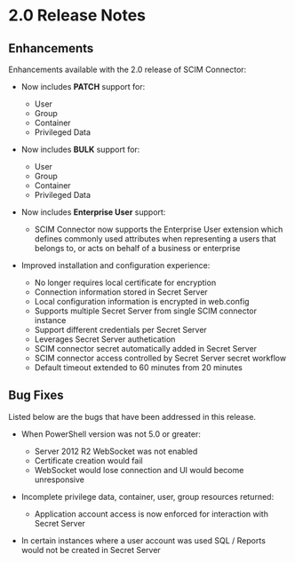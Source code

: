[title]: # (2.0)
[tags]: # (scim)
[priority]: # (30098)
# 2.0 Release Notes

## Enhancements

Enhancements available with the 2.0 release of SCIM Connector:

* Now includes __PATCH__ support for:
   * User
   * Group
   * Container
   * Privileged Data

* Now includes __BULK__ support for:
   * User
   * Group
   * Container
   * Privileged Data

* Now includes __Enterprise User__ support:
   * SCIM Connector now supports the Enterprise User extension which defines commonly used attributes when representing a users that belongs to, or acts on behalf of a business or enterprise

* Improved installation and configuration experience:
   * No longer requires local certificate for encryption
   * Connection information stored in Secret Server
   * Local configuration information is encrypted in web.config
   * Supports multiple Secret Server from single SCIM connector instance
   * Support different credentials per Secret Server
   * Leverages Secret Server authetication
   * SCIM connector secret automatically added in Secret Server
   * SCIM connector access controlled by Secret Server secret workflow
   * Default timeout extended to 60 minutes from 20 minutes

## Bug Fixes

Listed below are the bugs that have been addressed in this release.

* When PowerShell version was not 5.0 or greater:
   * Server 2012 R2 WebSocket was not enabled
   * Certificate creation would fail
   * WebSocket would lose connection and UI would become unresponsive

* Incomplete privilege data, container, user, group resources returned:
   * Application account access is now enforced for interaction with Secret Server

* In certain instances where a user account was used SQL / Reports would not be created in Secret Server
